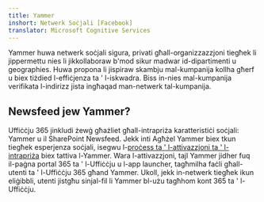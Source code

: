 ```yaml
---
title: Yammer
inshort: Netwerk Soċjali [Facebook]
translator: Microsoft Cognitive Services
---
```


Yammer huwa netwerk soċjali sigura, privati għall-organizzazzjoni tiegħek li jippermettu nies li jikkollaboraw b'mod sikur madwar id-dipartimenti u geographies. Huwa propona li jispiraw skambju mal-kumpanija kollha għerf u biex tiżdied l-effiċjenza ta ' l-iskwadra. Biss in-nies mal-kumpanija verifikata l-indirizz jista ingħaqad man-netwerk tal-kumpanija.

## Newsfeed jew Yammer?
Uffiċċju 365 jinkludi żewġ għażliet għall-intrapriża karatteristiċi soċjali: Yammer u il SharePoint Newsfeed. Jekk inti Agħżel Yammer biex tkun tiegħek esperjenza soċjali, isegwu l-[proċess ta ' l-attivazzjoni ta ' l-intrapriża](https://support.office.com/en-us/article/Enterprise-Activation-process-4f924c74-87d2-49d0-a4f6-cba3ce2b0e7c) biex tattiva l-Yammer. Wara l-attivazzjoni, tajl Yammer jidher fuq il-paġna portal 365 ta ' l-Uffiċċju u l-app launcher, tagħmilha faċli għall-utenti ta ' l-Uffiċċju 365 għand Yammer. Ukoll, jekk in-netwerk tiegħek ikun eliġibbli, utenti jistgħu sinjal-fil li Yammer bl-użu tagħhom kont 365 ta ' l-Uffiċċju.



